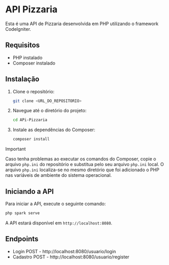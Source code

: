 # API Pizzaria

Esta é uma API de Pizzaria desenvolvida em PHP utilizando o framework CodeIgniter.

## Requisitos

- PHP instalado
- Composer instalado

## Instalação

1. Clone o repositório:
    ```bash
    git clone <URL_DO_REPOSITORIO>
    ```
2. Navegue até o diretório do projeto:
    ```bash
    cd APi-Pizzaria
    ```
3. Instale as dependências do Composer:
    ```bash
    composer install
    ```
    
> [!IMPORTANT]
> Caso tenha problemas ao executar os comandos do Composer, copie o arquivo `php.ini` do repositório e substitua pelo seu arquivo `php.ini` local.
> O arquivo `php.ini` localiza-se no mesmo diretório que foi adicionado o PHP nas variáveis de ambiente do sistema operacional.

## Iniciando a API

Para iniciar a API, execute o seguinte comando:
```bash
php spark serve
```

A API estará disponível em `http://localhost:8080`.

## Endpoints
* Login
POST - http://localhost:8080/usuario/login
* Cadastro
POST - http://localhost:8080/usuario/register


